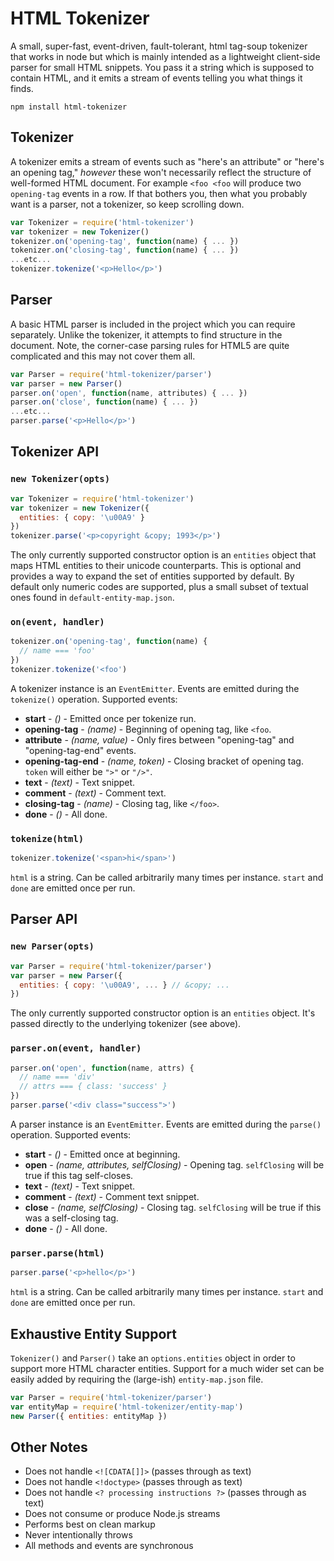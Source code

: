 # HTML Tokenizer

A small, super-fast, event-driven, fault-tolerant, html tag-soup tokenizer that works in node but which is mainly intended as a lightweight client-side parser for small HTML snippets.
You pass it a string which is supposed to contain HTML, and it emits a stream of events telling you what things it finds.

```
npm install html-tokenizer
```

## Tokenizer

A tokenizer emits a stream of events such as "here's an attribute" or "here's an opening tag," *however* these won't necessarily reflect the structure of well-formed HTML document.
For example `<foo <foo` will produce two `opening-tag` events in a row.
If that bothers you, then what you probably want is a parser, not a tokenizer, so keep scrolling down.

```js
var Tokenizer = require('html-tokenizer')
var tokenizer = new Tokenizer()
tokenizer.on('opening-tag', function(name) { ... })
tokenizer.on('closing-tag', function(name) { ... })
...etc...
tokenizer.tokenize('<p>Hello</p>')
```

## Parser

A basic HTML parser is included in the project which you can require separately.
Unlike the tokenizer, it attempts to find structure in the document.
Note, the corner-case parsing rules for HTML5 are quite complicated and this may not cover them all.

```js
var Parser = require('html-tokenizer/parser')
var parser = new Parser()
parser.on('open', function(name, attributes) { ... })
parser.on('close', function(name) { ... })
...etc...
parser.parse('<p>Hello</p>')
```

## Tokenizer API

### `new Tokenizer(opts)`

```js
var Tokenizer = require('html-tokenizer')
var tokenizer = new Tokenizer({
  entities: { copy: '\u00A9' }
})
tokenizer.parse('<p>copyright &copy; 1993</p>')
```

The only currently supported constructor option is an `entities` object that maps HTML entities to their unicode counterparts.
This is optional and provides a way to expand the set of entities supported by default.
By default only numeric codes are supported, plus a small subset of textual ones found in `default-entity-map.json`.

### `on(event, handler)`

```js
tokenizer.on('opening-tag', function(name) {
  // name === 'foo'
})
tokenizer.tokenize('<foo')
```

A tokenizer instance is an `EventEmitter`.
Events are emitted during the `tokenize()` operation.
Supported events:

 * **start**           - *()*            - Emitted once per tokenize run.
 * **opening-tag**     - *(name)*        - Beginning of opening tag, like `<foo`.
 * **attribute**       - *(name, value)* - Only fires between "opening-tag" and "opening-tag-end" events.
 * **opening-tag-end** - *(name, token)* - Closing bracket of opening tag. `token` will either be `">"` or `"/>"`.
 * **text**            - *(text)*        - Text snippet.
 * **comment**         - *(text)*        - Comment text.
 * **closing-tag**     - *(name)*        - Closing tag, like `</foo>`.
 * **done**            - *()*            - All done.

### `tokenize(html)`

```js
tokenizer.tokenize('<span>hi</span>')
```

`html` is a string.
Can be called arbitrarily many times per instance.
`start` and `done` are emitted once per run.

## Parser API

### `new Parser(opts)`

```js
var Parser = require('html-tokenizer/parser')
var parser = new Parser({
  entities: { copy: '\u00A9', ... } // &copy; ...
})
```

The only currently supported constructor option is an `entities` object.
It's passed directly to the underlying tokenizer (see above).

### `parser.on(event, handler)`

```js
parser.on('open', function(name, attrs) {
  // name === 'div'
  // attrs === { class: 'success' }
})
parser.parse('<div class="success">')
```

A parser instance is an `EventEmitter`.
Events are emitted during the `parse()` operation.
Supported events:

 * **start**   - *()*                              - Emitted once at beginning.
 * **open**    - *(name, attributes, selfClosing)* - Opening tag. `selfClosing` will be true if this tag self-closes.
 * **text**    - *(text)*                          - Text snippet.
 * **comment** - *(text)*                          - Comment text snippet.
 * **close**   - *(name, selfClosing)*             - Closing tag. `selfClosing` will be true if this was a self-closing tag.
 * **done**    - *()*                              - All done.

### `parser.parse(html)`

```js
parser.parse('<p>hello</p>')
```

`html` is a string.
Can be called arbitrarily many times per instance.
`start` and `done` are emitted once per run.

## Exhaustive Entity Support

`Tokenizer()` and `Parser()` take an `options.entities` object in order to support more HTML character entities.
Support for a much wider set can be easily added by requiring the (large-ish) `entity-map.json` file.

```js
var Parser = require('html-tokenizer/parser')
var entityMap = require('html-tokenizer/entity-map')
new Parser({ entities: entityMap })
```

## Other Notes

 * Does not handle `<![CDATA[]]>` (passes through as text)
 * Does not handle `<!doctype>` (passes through as text)
 * Does not handle `<? processing instructions ?>` (passes through as text)
 * Does not consume or produce Node.js streams
 * Performs best on clean markup
 * Never intentionally throws
 * All methods and events are synchronous
